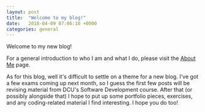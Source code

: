 ```yaml
---
layout: post
title:  "Welcome to my blog!"
date:   2018-04-09 07:06:10 +0000
categories: general
---
```

Welcome to my new blog!

For a general introduction to who I am and what I do, please visit the
[About Me](/about) page.

As for this blog, well it's difficult to settle on a theme for a new blog. I've
got a few exams coming up next month, so I guess the first few posts will be
revising material from DCU's Software Development course. After that (or
possibly alongside that) I hope to put up some portfolio pieces, exercises,
and any coding-related material I find interesting. I hope you do too!